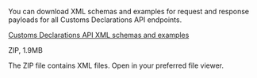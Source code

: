 You can download XML schemas and examples for request and response payloads for all Customs Declarations API endpoints.

[Customs Declarations API XML schemas and examples](/api-documentation/docs/api/download/customs-declarations-information/1.0/wco-status-schemas.zip)  

ZIP, 1.9MB

The ZIP file contains XML files. Open in your preferred file viewer. 